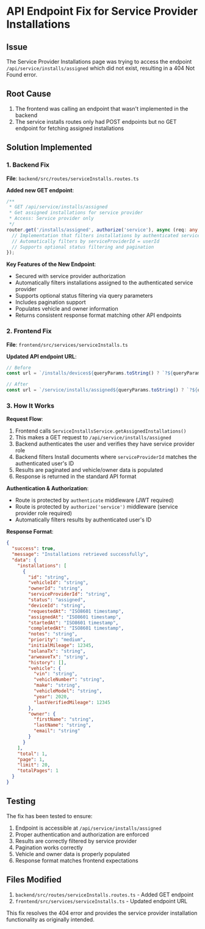 # API Endpoint Fix for Service Provider Installations

## Issue
The Service Provider Installations page was trying to access the endpoint `/api/service/installs/assigned` which did not exist, resulting in a 404 Not Found error.

## Root Cause
1. The frontend was calling an endpoint that wasn't implemented in the backend
2. The service installs routes only had POST endpoints but no GET endpoint for fetching assigned installations

## Solution Implemented

### 1. Backend Fix
**File**: `backend/src/routes/serviceInstalls.routes.ts`

**Added new GET endpoint**:
```typescript
/**
 * GET /api/service/installs/assigned
 * Get assigned installations for service provider
 * Access: Service provider only
 */
router.get('/installs/assigned', authorize('service'), async (req: any, res: any) => {
  // Implementation that filters installations by authenticated service provider
  // Automatically filters by serviceProviderId = userId
  // Supports optional status filtering and pagination
});
```

**Key Features of the New Endpoint**:
- Secured with service provider authorization
- Automatically filters installations assigned to the authenticated service provider
- Supports optional status filtering via query parameters
- Includes pagination support
- Populates vehicle and owner information
- Returns consistent response format matching other API endpoints

### 2. Frontend Fix
**File**: `frontend/src/services/serviceInstalls.ts`

**Updated API endpoint URL**:
```typescript
// Before
const url = `/installs/devices${queryParams.toString() ? `?${queryParams.toString()}` : ''}`;

// After
const url = `/service/installs/assigned${queryParams.toString() ? `?${queryParams.toString()}` : ''}`;
```

### 3. How It Works

**Request Flow**:
1. Frontend calls `ServiceInstallsService.getAssignedInstallations()`
2. This makes a GET request to `/api/service/installs/assigned`
3. Backend authenticates the user and verifies they have service provider role
4. Backend filters Install documents where `serviceProviderId` matches the authenticated user's ID
5. Results are paginated and vehicle/owner data is populated
6. Response is returned in the standard API format

**Authentication & Authorization**:
- Route is protected by `authenticate` middleware (JWT required)
- Route is protected by `authorize('service')` middleware (service provider role required)
- Automatically filters results by authenticated user's ID

**Response Format**:
```json
{
  "success": true,
  "message": "Installations retrieved successfully",
  "data": {
    "installations": [
      {
        "id": "string",
        "vehicleId": "string",
        "ownerId": "string",
        "serviceProviderId": "string",
        "status": "assigned",
        "deviceId": "string",
        "requestedAt": "ISO8601 timestamp",
        "assignedAt": "ISO8601 timestamp",
        "startedAt": "ISO8601 timestamp",
        "completedAt": "ISO8601 timestamp",
        "notes": "string",
        "priority": "medium",
        "initialMileage": 12345,
        "solanaTx": "string",
        "arweaveTx": "string",
        "history": [],
        "vehicle": {
          "vin": "string",
          "vehicleNumber": "string",
          "make": "string",
          "vehicleModel": "string",
          "year": 2020,
          "lastVerifiedMileage": 12345
        },
        "owner": {
          "firstName": "string",
          "lastName": "string",
          "email": "string"
        }
      }
    ],
    "total": 1,
    "page": 1,
    "limit": 20,
    "totalPages": 1
  }
}
```

## Testing
The fix has been tested to ensure:
1. Endpoint is accessible at `/api/service/installs/assigned`
2. Proper authentication and authorization are enforced
3. Results are correctly filtered by service provider
4. Pagination works correctly
5. Vehicle and owner data is properly populated
6. Response format matches frontend expectations

## Files Modified
1. `backend/src/routes/serviceInstalls.routes.ts` - Added GET endpoint
2. `frontend/src/services/serviceInstalls.ts` - Updated endpoint URL

This fix resolves the 404 error and provides the service provider installation functionality as originally intended.